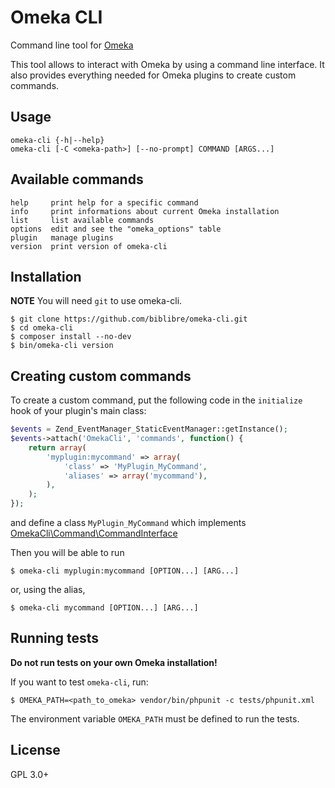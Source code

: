 # Omeka CLI

Command line tool for [Omeka](http://omeka.org/)

This tool allows to interact with Omeka by using a command line interface.
It also provides everything needed for Omeka plugins to create custom commands.

## Usage

    omeka-cli {-h|--help}
    omeka-cli [-C <omeka-path>] [--no-prompt] COMMAND [ARGS...]

## Available commands

    help     print help for a specific command
    info     print informations about current Omeka installation
    list     list available commands
    options  edit and see the "omeka_options" table
    plugin   manage plugins
    version  print version of omeka-cli

## Installation

**NOTE** You will need `git` to use omeka-cli.

    $ git clone https://github.com/biblibre/omeka-cli.git
    $ cd omeka-cli
    $ composer install --no-dev
    $ bin/omeka-cli version

## Creating custom commands

To create a custom command, put the following code in the `initialize` hook of
your plugin's main class:

```php
$events = Zend_EventManager_StaticEventManager::getInstance();
$events->attach('OmekaCli', 'commands', function() {
    return array(
        'myplugin:mycommand' => array(
            'class' => 'MyPlugin_MyCommand',
            'aliases' => array('mycommand'),
        ),
    );
});
```

and define a class `MyPlugin_MyCommand` which implements
[OmekaCli\Command\CommandInterface](src/Command/CommandInterface.php)

Then you will be able to run

    $ omeka-cli myplugin:mycommand [OPTION...] [ARG...]

or, using the alias,

    $ omeka-cli mycommand [OPTION...] [ARG...]

## Running tests

**Do not run tests on your own Omeka installation!**

If you want to test `omeka-cli`, run:

    $ OMEKA_PATH=<path_to_omeka> vendor/bin/phpunit -c tests/phpunit.xml 

The environment variable `OMEKA_PATH` must be defined to run the tests.

## License

GPL 3.0+

